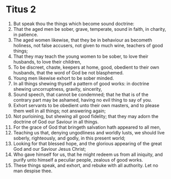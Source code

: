 ﻿# Titus 2
1. But speak thou the things which become sound doctrine: 
2. That the aged men be sober, grave, temperate, sound in faith, in charity, in patience. 
3. The aged women likewise, that they be in behaviour as becometh holiness, not false accusers, not given to much wine, teachers of good things; 
4. That they may teach the young women to be sober, to love their husbands, to love their children, 
5. To be discreet, chaste, keepers at home, good, obedient to their own husbands, that the word of God be not blasphemed. 
6. Young men likewise exhort to be sober minded. 
7. In all things shewing thyself a pattern of good works: in doctrine shewing uncorruptness, gravity, sincerity, 
8. Sound speech, that cannot be condemned; that he that is of the contrary part may be ashamed, having no evil thing to say of you. 
9. Exhort servants to be obedient unto their own masters, and to please them well in all things; not answering again; 
10. Not purloining, but shewing all good fidelity; that they may adorn the doctrine of God our Saviour in all things. 
11. For the grace of God that bringeth salvation hath appeared to all men, 
12. Teaching us that, denying ungodliness and worldly lusts, we should live soberly, righteously, and godly, in this present world; 
13. Looking for that blessed hope, and the glorious appearing of the great God and our Saviour Jesus Christ; 
14. Who gave himself for us, that he might redeem us from all iniquity, and purify unto himself a peculiar people, zealous of good works. 
15. These things speak, and exhort, and rebuke with all authority. Let no man despise thee. 
